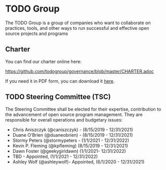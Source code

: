 # TODO Group 

The TODO Group is a group of companies who want to collaborate on practices, tools, and other ways to run successful and effective open source projects and programs

## Charter

You can find our charter online here:

https://github.com/todogroup/governance/blob/master/CHARTER.adoc

If you need it in PDF form, you can download it [here](https://github.com/todogroup/governance/blob/master/TODO%20Charter%20and%20Agreement%20v2.0.pdf).

## TODO Steering Committee (TSC)

The Steering Committee shall be elected for their expertise, contribution to the advancement of open source program management. They are responsible for overall operations and budgetary issues:

* Chris Aniszczyk (@caniszczyk) - (8/15/2019 -  12/31/2021)
* Duane O'Brien (@duaneobrien) - (8/15/2019 - 12/31/2021)
* Stormy Peters (@stormypeters - (1/1/2021 - 12/31/2022)
* Kevin P. Fleming (@kpfleming) (8/15/2019 - 12/31/2021)
* Dawn Foster (@geekygirldawn) (1/1/2021- 12/31/2022)
* TBD - Appointed, (1/1/2021 - 12/31/2022)
* Ashley Wolf (@ashleywolf)- Appointed, (6/1/2020 - 12/31/2021)

